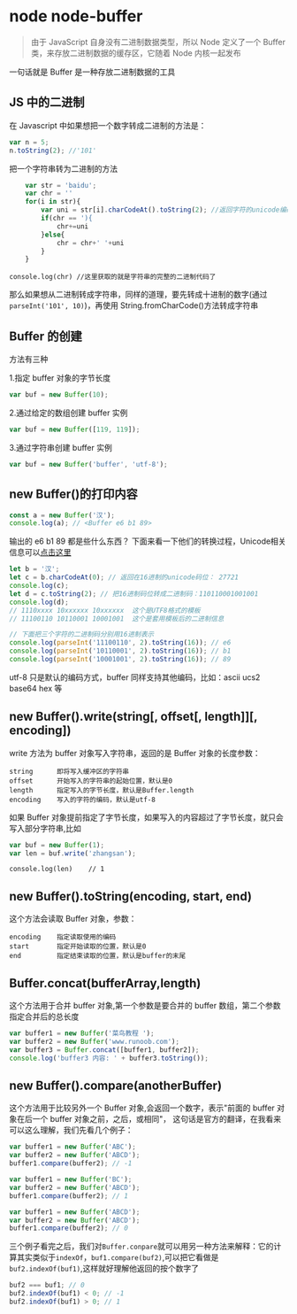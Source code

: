 <!-- Date: 2017-04-12 17:00:40 -->

# node node-buffer

> 由于 JavaScript 自身没有二进制数据类型，所以 Node 定义了一个 Buffer 类，来存放二进制数据的缓存区，它随着 Node 内核一起发布

一句话就是 Buffer 是一种存放二进制数据的工具

## JS 中的二进制

在 Javascript 中如果想把一个数字转成二进制的方法是：

```js
var n = 5;
n.toString(2); //'101'
```

把一个字符串转为二进制的方法

```js
    var str = 'baidu';
    var chr = ''
    for(i in str){
        var uni = str[i].charCodeAt().toString(2); //返回字符的unicode编码，类型是十进制的数字。后面的toString(2)目的是把unicode编码转为二进制
        if(chr == '){
            chr+=uni
        }else{
            chr = chr+' '+uni
        }
    }
```

    console.log(chr) //这里获取的就是字符串的完整的二进制代码了

那么如果想从二进制转成字符串，同样的道理，要先转成十进制的数字(通过 `parseInt('101', 10)`)，再使用 String.fromCharCode()方法转成字符串

## Buffer 的创建

方法有三种

1.指定 buffer 对象的字节长度

```js
var buf = new Buffer(10);
```

2.通过给定的数组创建 buffer 实例

```js
var buf = new Buffer([119, 119]);
```

3.通过字符串创建 buffer 实例

```js
var buf = new Buffer('buffer', 'utf-8');
```

## new Buffer()的打印内容

```js
const a = new Buffer('汉');
console.log(a); // <Buffer e6 b1 89>
```

输出的 e6 b1 89 都是些什么东西？ 下面来看一下他们的转换过程，Unicode相关信息可以[点击这里](../unicode-ascii/index.md)

```js
let b = '汉';
let c = b.charCodeAt(0); // 返回在16进制的unicode码位： 27721
console.log(c);
let d = c.toString(2); // 把16进制码位转成二进制码：110110001001001
console.log(d);
// 1110xxxx 10xxxxxx 10xxxxxx  这个是UTF8格式的模板
// 11100110 10110001 10001001  这个是套用模板后的二进制信息

// 下面把三个字符的二进制码分别用16进制表示
console.log(parseInt('11100110', 2).toString(16)); // e6
console.log(parseInt('10110001', 2).toString(16)); // b1
console.log(parseInt('10001001', 2).toString(16)); // 89
```

utf-8 只是默认的编码方式，buffer 同样支持其他编码，比如：ascii ucs2 base64 hex 等

## new Buffer().write(string[, offset[, length]][, encoding])

write 方法为 buffer 对象写入字符串，返回的是 Buffer 对象的长度参数：

    string      即将写入缓冲区的字符串
    offset      开始写入的字符串的起始位置，默认是0
    length      指定写入的字节长度，默认是Buffer.length
    encoding    写入的字符的编码，默认是utf-8

如果 Buffer 对象提前指定了字节长度，如果写入的内容超过了字节长度，就只会写入部分字符串,比如

```js
var buf = new Buffer(1);
var len = buf.write('zhangsan');
```

    console.log(len)    // 1

## new Buffer().toString(encoding, start, end)

这个方法会读取 Buffer 对象，参数：

    encoding    指定读取使用的编码
    start       指定开始读取的位置，默认是0
    end         指定结束读取的位置，默认是buffer的末尾

## Buffer.concat(bufferArray,length)

这个方法用于合并 buffer 对象,第一个参数是要合并的 buffer 数组，第二个参数指定合并后的总长度

```js
var buffer1 = new Buffer('菜鸟教程 ');
var buffer2 = new Buffer('www.runoob.com');
var buffer3 = Buffer.concat([buffer1, buffer2]);
console.log('buffer3 内容: ' + buffer3.toString());
```

## new Buffer().compare(anotherBuffer)

这个方法用于比较另外一个 Buffer 对象,会返回一个数字，表示"前面的 buffer 对象在后一个 buffer 对象之前，之后，或相同"， 这句话是官方的翻译，在我看来可以这么理解，我们先看几个例子：

```js
var buffer1 = new Buffer('ABC');
var buffer2 = new Buffer('ABCD');
buffer1.compare(buffer2); // -1

var buffer1 = new Buffer('BC');
var buffer2 = new Buffer('ABCD');
buffer1.compare(buffer2); // 1

var buffer1 = new Buffer('ABCD');
var buffer2 = new Buffer('ABCD');
buffer1.compare(buffer2); // 0
```

三个例子看完之后，我们对`Buffer.conpare`就可以用另一种方法来解释：它的计算其实类似于`indexOf`，`buf1.compare(buf2)`,可以把它看做是`buf2.indexOf(buf1)`,这样就好理解他返回的按个数字了

```js
buf2 === buf1; // 0
buf2.indexOf(buf1) < 0; // -1
buf2.indexOf(buf1) > 0; // 1
```
